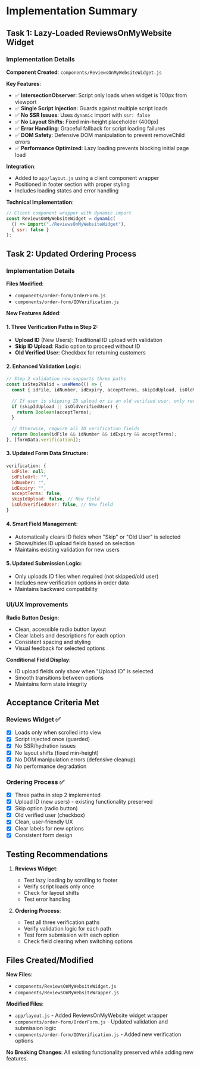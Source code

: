 # Implementation Summary

## Task 1: Lazy-Loaded ReviewsOnMyWebsite Widget

### Implementation Details

**Component Created**: `components/ReviewsOnMyWebsiteWidget.js`

**Key Features**:
- ✅ **IntersectionObserver**: Script only loads when widget is 100px from viewport
- ✅ **Single Script Injection**: Guards against multiple script loads
- ✅ **No SSR Issues**: Uses `dynamic` import with `ssr: false`
- ✅ **No Layout Shifts**: Fixed min-height placeholder (400px)
- ✅ **Error Handling**: Graceful fallback for script loading failures
- ✅ **DOM Safety**: Defensive DOM manipulation to prevent removeChild errors
- ✅ **Performance Optimized**: Lazy loading prevents blocking initial page load

**Integration**:
- Added to `app/layout.js` using a client component wrapper
- Positioned in footer section with proper styling
- Includes loading states and error handling

**Technical Implementation**:
```javascript
// Client component wrapper with dynamic import
const ReviewsOnMyWebsiteWidget = dynamic(
  () => import("./ReviewsOnMyWebsiteWidget"),
  { ssr: false }
);
```

## Task 2: Updated Ordering Process

### Implementation Details

**Files Modified**:
- `components/order-form/OrderForm.js`
- `components/order-form/IDVerification.js`

**New Features Added**:

#### 1. Three Verification Paths in Step 2:
- **Upload ID** (New Users): Traditional ID upload with validation
- **Skip ID Upload**: Radio option to proceed without ID
- **Old Verified User**: Checkbox for returning customers

#### 2. Enhanced Validation Logic:
```javascript
// Step 2 validation now supports three paths
const isStep2Valid = useMemo(() => {
  const { idFile, idNumber, idExpiry, acceptTerms, skipIdUpload, isOldVerifiedUser } = formData.verification;
  
  // If user is skipping ID upload or is an old verified user, only require terms acceptance
  if (skipIdUpload || isOldVerifiedUser) {
    return Boolean(acceptTerms);
  }
  
  // Otherwise, require all ID verification fields
  return Boolean(idFile && idNumber && idExpiry && acceptTerms);
}, [formData.verification]);
```

#### 3. Updated Form Data Structure:
```javascript
verification: {
  idFile: null,
  idFileUrl: "",
  idNumber: "",
  idExpiry: "",
  acceptTerms: false,
  skipIdUpload: false, // New field
  isOldVerifiedUser: false, // New field
}
```

#### 4. Smart Field Management:
- Automatically clears ID fields when "Skip" or "Old User" is selected
- Shows/hides ID upload fields based on selection
- Maintains existing validation for new users

#### 5. Updated Submission Logic:
- Only uploads ID files when required (not skipped/old user)
- Includes new verification options in order data
- Maintains backward compatibility

### UI/UX Improvements

**Radio Button Design**:
- Clean, accessible radio button layout
- Clear labels and descriptions for each option
- Consistent spacing and styling
- Visual feedback for selected options

**Conditional Field Display**:
- ID upload fields only show when "Upload ID" is selected
- Smooth transitions between options
- Maintains form state integrity

## Acceptance Criteria Met

### Reviews Widget ✅
- [x] Loads only when scrolled into view
- [x] Script injected once (guarded)
- [x] No SSR/hydration issues
- [x] No layout shifts (fixed min-height)
- [x] No DOM manipulation errors (defensive cleanup)
- [x] No performance degradation

### Ordering Process ✅
- [x] Three paths in step 2 implemented
- [x] Upload ID (new users) - existing functionality preserved
- [x] Skip option (radio button)
- [x] Old verified user (checkbox)
- [x] Clean, user-friendly UX
- [x] Clear labels for new options
- [x] Consistent form design

## Testing Recommendations

1. **Reviews Widget**:
   - Test lazy loading by scrolling to footer
   - Verify script loads only once
   - Check for layout shifts
   - Test error handling

2. **Ordering Process**:
   - Test all three verification paths
   - Verify validation logic for each path
   - Test form submission with each option
   - Check field clearing when switching options

## Files Created/Modified

**New Files**:
- `components/ReviewsOnMyWebsiteWidget.js`
- `components/ReviewsOnMyWebsiteWrapper.js`

**Modified Files**:
- `app/layout.js` - Added ReviewsOnMyWebsite widget wrapper
- `components/order-form/OrderForm.js` - Updated validation and submission logic
- `components/order-form/IDVerification.js` - Added new verification options

**No Breaking Changes**: All existing functionality preserved while adding new features.

